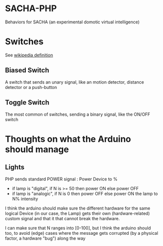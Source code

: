 SACHA-PHP
=========

Behaviors for SACHA (an experimental domotic virtual intelligence)



Switches
========

See [wikipedia definition](http://en.wikipedia.org/wiki/Switch)


Biased Switch
-------------

A switch that sends an unary signal, like an motion detector, distance detector or a push-button


Toggle Switch
-------------

The most common of switches, sending a binary signal, like the ON/OFF switch




Thoughts on what the Arduino should manage
==========================================

Lights
------

PHP sends standard POWER signal : Power Device <ID> to <N>%

- if lamp <ID> is "digital",  if N is >= 50 then power ON else power OFF
- if lamp <ID> is "analogic", if N is 0 then power OFF else power ON the lamp to N% intensity

I think the arduino should make sure the different hardware for the same logical Device (in our case, the Lamp)
gets their own (hardware-related) custom signal and that it that cannot break the hardware.

I can make sure that N ranges into [0-100], but I think the arduino should too,
to avoid (edge) cases where the message gets corrupted (by a physical factor, a hardware "bug") along the way

